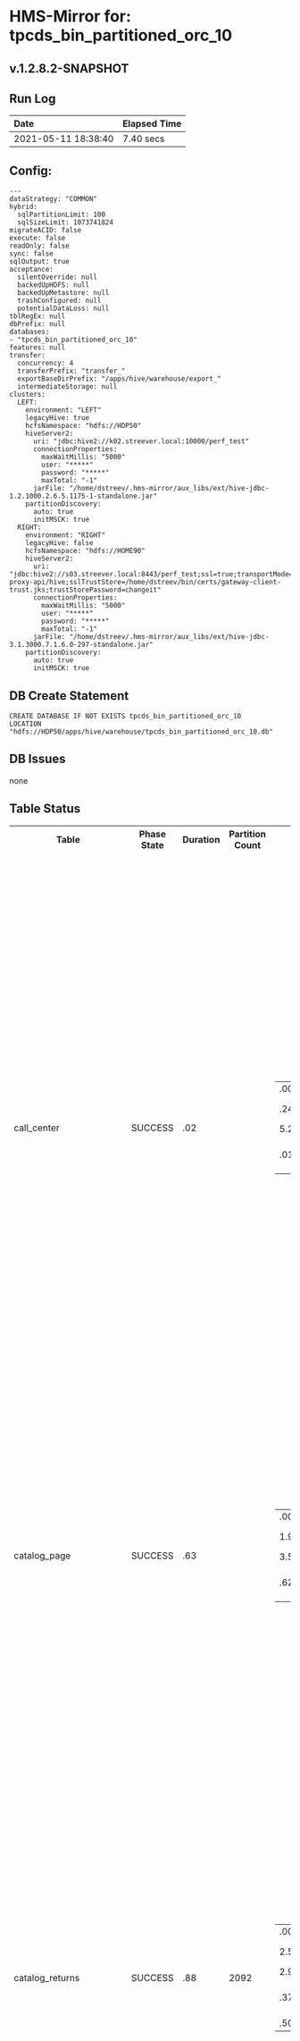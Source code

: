 # HMS-Mirror for: tpcds_bin_partitioned_orc_10

v.1.2.8.2-SNAPSHOT
---
## Run Log

| Date | Elapsed Time |
|:---|:---|
| 2021-05-11 18:38:40 | 7.40 secs |

## Config:
```
---
dataStrategy: "COMMON"
hybrid:
  sqlPartitionLimit: 100
  sqlSizeLimit: 1073741824
migrateACID: false
execute: false
readOnly: false
sync: false
sqlOutput: true
acceptance:
  silentOverride: null
  backedUpHDFS: null
  backedUpMetastore: null
  trashConfigured: null
  potentialDataLoss: null
tblRegEx: null
dbPrefix: null
databases:
- "tpcds_bin_partitioned_orc_10"
features: null
transfer:
  concurrency: 4
  transferPrefix: "transfer_"
  exportBaseDirPrefix: "/apps/hive/warehouse/export_"
  intermediateStorage: null
clusters:
  LEFT:
    environment: "LEFT"
    legacyHive: true
    hcfsNamespace: "hdfs://HDP50"
    hiveServer2:
      uri: "jdbc:hive2://k02.streever.local:10000/perf_test"
      connectionProperties:
        maxWaitMillis: "5000"
        user: "*****"
        password: "*****"
        maxTotal: "-1"
      jarFile: "/home/dstreev/.hms-mirror/aux_libs/ext/hive-jdbc-1.2.1000.2.6.5.1175-1-standalone.jar"
    partitionDiscovery:
      auto: true
      initMSCK: true
  RIGHT:
    environment: "RIGHT"
    legacyHive: false
    hcfsNamespace: "hdfs://HOME90"
    hiveServer2:
      uri: "jdbc:hive2://s03.streever.local:8443/perf_test;ssl=true;transportMode=http;httpPath=gateway/cdp-proxy-api/hive;sslTrustStore=/home/dstreev/bin/certs/gateway-client-trust.jks;trustStorePassword=changeit"
      connectionProperties:
        maxWaitMillis: "5000"
        user: "*****"
        password: "*****"
        maxTotal: "-1"
      jarFile: "/home/dstreev/.hms-mirror/aux_libs/ext/hive-jdbc-3.1.3000.7.1.6.0-297-standalone.jar"
    partitionDiscovery:
      auto: true
      initMSCK: true

```

## DB Create Statement

```
CREATE DATABASE IF NOT EXISTS tpcds_bin_partitioned_orc_10
LOCATION "hdfs://HDP50/apps/hive/warehouse/tpcds_bin_partitioned_orc_10.db"
```

## DB Issues

none

## Table Status

<table>
<tr>
<th style="test-align:left">Table</th>
<th style="test-align:left">Phase<br/>State</th>
<th style="test-align:right">Duration</th>
<th style="test-align:right">Partition<br/>Count</th>
<th style="test-align:left">Actions</th>
<th style="test-align:left">LEFT Table Actions</th>
<th style="test-align:left">RIGHT Table Actions</th>
<th style="test-align:left">Added<br/>Properties</th>
<th style="test-align:left">Issues</th>
<th style="test-align:left">SQL</th>
</tr>
<tr>
<td>call_center</td>
<td>SUCCESS</td>
<td>.02</td>
<td> </td>
<td>
<table><tr><td style="text-align:left">.00</td><td>init</td><td></td></tr><tr><td style="text-align:left">.24</td><td>LEFT</td><td>Fetched Schema</td></tr><tr><td style="text-align:left">5.24</td><td>TRANSFER</td><td>COMMON</td></tr><tr><td style="text-align:left">.01</td><td>RIGHT Schema Create</td><td>true</td></tr></table></td>
<td>
<table><tr><td style="text-align:left">ALTER TABLE tpcds_bin_partitioned_orc_10.call_center SET TBLPROPERTIES ("EXTERNAL"="true");</td></tr></table></td>
<td>
<table><tr><td style="text-align:left">ALTER TABLE tpcds_bin_partitioned_orc_10.call_center SET TBLPROPERTIES ("external.table.purge"="true");</td></tr></table></td>
<td>
'discover.partitions'='true'<br/>'hmsMirror_Converted'='true'<br/>'hmsMirror_LegacyManaged'='true'<br/>'hmsMirror_Metadata_Stage1'='2021-05-11 18:38:39'<br/></td>
<td>
<ul><li>Schema was Legacy Managed or can be purged. The new schema does NOT have the external.table.purge' flag set.  This must be done manually.</li><li>DRY-RUN mode</li></ul></td>
<td>
USE tpcds_bin_partitioned_orc_10;<br/><br/>CREATE EXTERNAL TABLE `call_center`(<br/>  `cc_call_center_sk` bigint, <br/>  `cc_call_center_id` char(16), <br/>  `cc_rec_start_date` date, <br/>  `cc_rec_end_date` date, <br/>  `cc_closed_date_sk` bigint, <br/>  `cc_open_date_sk` bigint, <br/>  `cc_name` varchar(50), <br/>  `cc_class` varchar(50), <br/>  `cc_employees` int, <br/>  `cc_sq_ft` int, <br/>  `cc_hours` char(20), <br/>  `cc_manager` varchar(40), <br/>  `cc_mkt_id` int, <br/>  `cc_mkt_class` char(50), <br/>  `cc_mkt_desc` varchar(100), <br/>  `cc_market_manager` varchar(40), <br/>  `cc_division` int, <br/>  `cc_division_name` varchar(50), <br/>  `cc_company` int, <br/>  `cc_company_name` char(50), <br/>  `cc_street_number` char(10), <br/>  `cc_street_name` varchar(60), <br/>  `cc_street_type` char(15), <br/>  `cc_suite_number` char(10), <br/>  `cc_city` varchar(60), <br/>  `cc_county` varchar(30), <br/>  `cc_state` char(2), <br/>  `cc_zip` char(10), <br/>  `cc_country` varchar(20), <br/>  `cc_gmt_offset` decimal(5,2), <br/>  `cc_tax_percentage` decimal(5,2))<br/>ROW FORMAT SERDE <br/>  'org.apache.hadoop.hive.ql.io.orc.OrcSerde' <br/>STORED AS INPUTFORMAT <br/>  'org.apache.hadoop.hive.ql.io.orc.OrcInputFormat' <br/>OUTPUTFORMAT <br/>  'org.apache.hadoop.hive.ql.io.orc.OrcOutputFormat'<br/>LOCATION<br/>'hdfs://HDP50/apps/hive/warehouse/tpcds_bin_partitioned_orc_10.db/call_center'<br/>TBLPROPERTIES (<br/>'hmsMirror_Metadata_Stage1'='2021-05-11 18:38:39',<br/>'hmsMirror_Converted'='true',<br/>'discover.partitions'='true',<br/>'hmsMirror_LegacyManaged'='true',<br/>  'transient_lastDdlTime'='1609880768');<br/><br/></td>
</tr>
<tr>
<td>catalog_page</td>
<td>SUCCESS</td>
<td>.63</td>
<td> </td>
<td>
<table><tr><td style="text-align:left">.00</td><td>init</td><td></td></tr><tr><td style="text-align:left">1.94</td><td>LEFT</td><td>Fetched Schema</td></tr><tr><td style="text-align:left">3.54</td><td>TRANSFER</td><td>COMMON</td></tr><tr><td style="text-align:left">.62</td><td>RIGHT Schema Create</td><td>true</td></tr></table></td>
<td>
<table><tr><td style="text-align:left">ALTER TABLE tpcds_bin_partitioned_orc_10.catalog_page SET TBLPROPERTIES ("EXTERNAL"="true");</td></tr></table></td>
<td>
<table><tr><td style="text-align:left">ALTER TABLE tpcds_bin_partitioned_orc_10.catalog_page SET TBLPROPERTIES ("external.table.purge"="true");</td></tr></table></td>
<td>
'discover.partitions'='true'<br/>'hmsMirror_Converted'='true'<br/>'hmsMirror_LegacyManaged'='true'<br/>'hmsMirror_Metadata_Stage1'='2021-05-11 18:38:39'<br/></td>
<td>
<ul><li>Schema was Legacy Managed or can be purged. The new schema does NOT have the external.table.purge' flag set.  This must be done manually.</li><li>DRY-RUN mode</li></ul></td>
<td>
USE tpcds_bin_partitioned_orc_10;<br/><br/>CREATE EXTERNAL TABLE `catalog_page`(<br/>  `cp_catalog_page_sk` bigint, <br/>  `cp_catalog_page_id` char(16), <br/>  `cp_start_date_sk` bigint, <br/>  `cp_end_date_sk` bigint, <br/>  `cp_department` varchar(50), <br/>  `cp_catalog_number` int, <br/>  `cp_catalog_page_number` int, <br/>  `cp_description` varchar(100), <br/>  `cp_type` varchar(100))<br/>ROW FORMAT SERDE <br/>  'org.apache.hadoop.hive.ql.io.orc.OrcSerde' <br/>STORED AS INPUTFORMAT <br/>  'org.apache.hadoop.hive.ql.io.orc.OrcInputFormat' <br/>OUTPUTFORMAT <br/>  'org.apache.hadoop.hive.ql.io.orc.OrcOutputFormat'<br/>LOCATION<br/>'hdfs://HDP50/apps/hive/warehouse/tpcds_bin_partitioned_orc_10.db/catalog_page'<br/>TBLPROPERTIES (<br/>'hmsMirror_Metadata_Stage1'='2021-05-11 18:38:39',<br/>'hmsMirror_Converted'='true',<br/>'discover.partitions'='true',<br/>'hmsMirror_LegacyManaged'='true',<br/>  'transient_lastDdlTime'='1609880806');<br/><br/></td>
</tr>
<tr>
<td>catalog_returns</td>
<td>SUCCESS</td>
<td>.88</td>
<td>2092</td>
<td>
<table><tr><td style="text-align:left">.00</td><td>init</td><td></td></tr><tr><td style="text-align:left">2.57</td><td>LEFT</td><td>Fetched Schema</td></tr><tr><td style="text-align:left">2.91</td><td>TRANSFER</td><td>COMMON</td></tr><tr><td style="text-align:left">.37</td><td>RIGHT Schema Create</td><td>true</td></tr><tr><td style="text-align:left">.50</td><td>MSCK ran</td><td>true</td></tr></table></td>
<td>
<table><tr><td style="text-align:left">ALTER TABLE tpcds_bin_partitioned_orc_10.catalog_returns SET TBLPROPERTIES ("EXTERNAL"="true");</td></tr></table></td>
<td>
<table><tr><td style="text-align:left">ALTER TABLE tpcds_bin_partitioned_orc_10.catalog_returns SET TBLPROPERTIES ("external.table.purge"="true");</td></tr></table></td>
<td>
'discover.partitions'='true'<br/>'hmsMirror_Converted'='true'<br/>'hmsMirror_LegacyManaged'='true'<br/>'hmsMirror_Metadata_Stage1'='2021-05-11 18:38:39'<br/></td>
<td>
<ul><li>Schema was Legacy Managed or can be purged. The new schema does NOT have the external.table.purge' flag set.  This must be done manually.</li><li>DRY-RUN mode</li><li>DRY-RUN: MSCK NOT run</li><li>This table has partitions and is set for 'auto' discovery via table property 'discover.partitions'='true'. You've requested an immediate 'MSCK' for the table, so the partitions will be current. For future partition discovery, ensure the Metastore is running the 'PartitionManagementTask' service.</li></ul></td>
<td>
USE tpcds_bin_partitioned_orc_10;<br/><br/>CREATE EXTERNAL TABLE `catalog_returns`(<br/>  `cr_returned_time_sk` bigint, <br/>  `cr_item_sk` bigint, <br/>  `cr_refunded_customer_sk` bigint, <br/>  `cr_refunded_cdemo_sk` bigint, <br/>  `cr_refunded_hdemo_sk` bigint, <br/>  `cr_refunded_addr_sk` bigint, <br/>  `cr_returning_customer_sk` bigint, <br/>  `cr_returning_cdemo_sk` bigint, <br/>  `cr_returning_hdemo_sk` bigint, <br/>  `cr_returning_addr_sk` bigint, <br/>  `cr_call_center_sk` bigint, <br/>  `cr_catalog_page_sk` bigint, <br/>  `cr_ship_mode_sk` bigint, <br/>  `cr_warehouse_sk` bigint, <br/>  `cr_reason_sk` bigint, <br/>  `cr_order_number` bigint, <br/>  `cr_return_quantity` int, <br/>  `cr_return_amount` decimal(7,2), <br/>  `cr_return_tax` decimal(7,2), <br/>  `cr_return_amt_inc_tax` decimal(7,2), <br/>  `cr_fee` decimal(7,2), <br/>  `cr_return_ship_cost` decimal(7,2), <br/>  `cr_refunded_cash` decimal(7,2), <br/>  `cr_reversed_charge` decimal(7,2), <br/>  `cr_store_credit` decimal(7,2), <br/>  `cr_net_loss` decimal(7,2))<br/>PARTITIONED BY ( <br/>  `cr_returned_date_sk` bigint)<br/>ROW FORMAT SERDE <br/>  'org.apache.hadoop.hive.ql.io.orc.OrcSerde' <br/>STORED AS INPUTFORMAT <br/>  'org.apache.hadoop.hive.ql.io.orc.OrcInputFormat' <br/>OUTPUTFORMAT <br/>  'org.apache.hadoop.hive.ql.io.orc.OrcOutputFormat'<br/>LOCATION<br/>'hdfs://HDP50/apps/hive/warehouse/tpcds_bin_partitioned_orc_10.db/catalog_returns'<br/>TBLPROPERTIES (<br/>'hmsMirror_Metadata_Stage1'='2021-05-11 18:38:39',<br/>'hmsMirror_Converted'='true',<br/>'discover.partitions'='true',<br/>'hmsMirror_LegacyManaged'='true',<br/>  'transient_lastDdlTime'='1609884769');<br/><br/>MSCK REPAIR TABLE tpcds_bin_partitioned_orc_10.catalog_returns;<br/><br/></td>
</tr>
<tr>
<td>catalog_sales</td>
<td>SUCCESS</td>
<td>.88</td>
<td>1836</td>
<td>
<table><tr><td style="text-align:left">.00</td><td>init</td><td></td></tr><tr><td style="text-align:left">2.54</td><td>LEFT</td><td>Fetched Schema</td></tr><tr><td style="text-align:left">2.95</td><td>TRANSFER</td><td>COMMON</td></tr><tr><td style="text-align:left">.62</td><td>RIGHT Schema Create</td><td>true</td></tr><tr><td style="text-align:left">.25</td><td>MSCK ran</td><td>true</td></tr></table></td>
<td>
<table><tr><td style="text-align:left">ALTER TABLE tpcds_bin_partitioned_orc_10.catalog_sales SET TBLPROPERTIES ("EXTERNAL"="true");</td></tr></table></td>
<td>
<table><tr><td style="text-align:left">ALTER TABLE tpcds_bin_partitioned_orc_10.catalog_sales SET TBLPROPERTIES ("external.table.purge"="true");</td></tr></table></td>
<td>
'discover.partitions'='true'<br/>'hmsMirror_Converted'='true'<br/>'hmsMirror_LegacyManaged'='true'<br/>'hmsMirror_Metadata_Stage1'='2021-05-11 18:38:39'<br/></td>
<td>
<ul><li>Schema was Legacy Managed or can be purged. The new schema does NOT have the external.table.purge' flag set.  This must be done manually.</li><li>DRY-RUN mode</li><li>DRY-RUN: MSCK NOT run</li><li>This table has partitions and is set for 'auto' discovery via table property 'discover.partitions'='true'. You've requested an immediate 'MSCK' for the table, so the partitions will be current. For future partition discovery, ensure the Metastore is running the 'PartitionManagementTask' service.</li></ul></td>
<td>
USE tpcds_bin_partitioned_orc_10;<br/><br/>CREATE EXTERNAL TABLE `catalog_sales`(<br/>  `cs_sold_time_sk` bigint, <br/>  `cs_ship_date_sk` bigint, <br/>  `cs_bill_customer_sk` bigint, <br/>  `cs_bill_cdemo_sk` bigint, <br/>  `cs_bill_hdemo_sk` bigint, <br/>  `cs_bill_addr_sk` bigint, <br/>  `cs_ship_customer_sk` bigint, <br/>  `cs_ship_cdemo_sk` bigint, <br/>  `cs_ship_hdemo_sk` bigint, <br/>  `cs_ship_addr_sk` bigint, <br/>  `cs_call_center_sk` bigint, <br/>  `cs_catalog_page_sk` bigint, <br/>  `cs_ship_mode_sk` bigint, <br/>  `cs_warehouse_sk` bigint, <br/>  `cs_item_sk` bigint, <br/>  `cs_promo_sk` bigint, <br/>  `cs_order_number` bigint, <br/>  `cs_quantity` int, <br/>  `cs_wholesale_cost` decimal(7,2), <br/>  `cs_list_price` decimal(7,2), <br/>  `cs_sales_price` decimal(7,2), <br/>  `cs_ext_discount_amt` decimal(7,2), <br/>  `cs_ext_sales_price` decimal(7,2), <br/>  `cs_ext_wholesale_cost` decimal(7,2), <br/>  `cs_ext_list_price` decimal(7,2), <br/>  `cs_ext_tax` decimal(7,2), <br/>  `cs_coupon_amt` decimal(7,2), <br/>  `cs_ext_ship_cost` decimal(7,2), <br/>  `cs_net_paid` decimal(7,2), <br/>  `cs_net_paid_inc_tax` decimal(7,2), <br/>  `cs_net_paid_inc_ship` decimal(7,2), <br/>  `cs_net_paid_inc_ship_tax` decimal(7,2), <br/>  `cs_net_profit` decimal(7,2))<br/>PARTITIONED BY ( <br/>  `cs_sold_date_sk` bigint)<br/>ROW FORMAT SERDE <br/>  'org.apache.hadoop.hive.ql.io.orc.OrcSerde' <br/>STORED AS INPUTFORMAT <br/>  'org.apache.hadoop.hive.ql.io.orc.OrcInputFormat' <br/>OUTPUTFORMAT <br/>  'org.apache.hadoop.hive.ql.io.orc.OrcOutputFormat'<br/>LOCATION<br/>'hdfs://HDP50/apps/hive/warehouse/tpcds_bin_partitioned_orc_10.db/catalog_sales'<br/>TBLPROPERTIES (<br/>'hmsMirror_Metadata_Stage1'='2021-05-11 18:38:39',<br/>'hmsMirror_Converted'='true',<br/>'discover.partitions'='true',<br/>'hmsMirror_LegacyManaged'='true',<br/>  'transient_lastDdlTime'='1609884273');<br/><br/>MSCK REPAIR TABLE tpcds_bin_partitioned_orc_10.catalog_sales;<br/><br/></td>
</tr>
<tr>
<td>customer</td>
<td>SUCCESS</td>
<td>.37</td>
<td> </td>
<td>
<table><tr><td style="text-align:left">.00</td><td>init</td><td></td></tr><tr><td style="text-align:left">2.33</td><td>LEFT</td><td>Fetched Schema</td></tr><tr><td style="text-align:left">3.16</td><td>TRANSFER</td><td>COMMON</td></tr><tr><td style="text-align:left">.37</td><td>RIGHT Schema Create</td><td>true</td></tr></table></td>
<td>
<table><tr><td style="text-align:left">ALTER TABLE tpcds_bin_partitioned_orc_10.customer SET TBLPROPERTIES ("EXTERNAL"="true");</td></tr></table></td>
<td>
<table><tr><td style="text-align:left">ALTER TABLE tpcds_bin_partitioned_orc_10.customer SET TBLPROPERTIES ("external.table.purge"="true");</td></tr></table></td>
<td>
'discover.partitions'='true'<br/>'hmsMirror_Converted'='true'<br/>'hmsMirror_LegacyManaged'='true'<br/>'hmsMirror_Metadata_Stage1'='2021-05-11 18:38:39'<br/></td>
<td>
<ul><li>Schema was Legacy Managed or can be purged. The new schema does NOT have the external.table.purge' flag set.  This must be done manually.</li><li>DRY-RUN mode</li></ul></td>
<td>
USE tpcds_bin_partitioned_orc_10;<br/><br/>CREATE EXTERNAL TABLE `customer`(<br/>  `c_customer_sk` bigint, <br/>  `c_customer_id` char(16), <br/>  `c_current_cdemo_sk` bigint, <br/>  `c_current_hdemo_sk` bigint, <br/>  `c_current_addr_sk` bigint, <br/>  `c_first_shipto_date_sk` bigint, <br/>  `c_first_sales_date_sk` bigint, <br/>  `c_salutation` char(10), <br/>  `c_first_name` char(20), <br/>  `c_last_name` char(30), <br/>  `c_preferred_cust_flag` char(1), <br/>  `c_birth_day` int, <br/>  `c_birth_month` int, <br/>  `c_birth_year` int, <br/>  `c_birth_country` varchar(20), <br/>  `c_login` char(13), <br/>  `c_email_address` char(50), <br/>  `c_last_review_date_sk` bigint)<br/>ROW FORMAT SERDE <br/>  'org.apache.hadoop.hive.ql.io.orc.OrcSerde' <br/>STORED AS INPUTFORMAT <br/>  'org.apache.hadoop.hive.ql.io.orc.OrcInputFormat' <br/>OUTPUTFORMAT <br/>  'org.apache.hadoop.hive.ql.io.orc.OrcOutputFormat'<br/>LOCATION<br/>'hdfs://HDP50/apps/hive/warehouse/tpcds_bin_partitioned_orc_10.db/customer'<br/>TBLPROPERTIES (<br/>'hmsMirror_Metadata_Stage1'='2021-05-11 18:38:39',<br/>'hmsMirror_Converted'='true',<br/>'discover.partitions'='true',<br/>'hmsMirror_LegacyManaged'='true',<br/>  'transient_lastDdlTime'='1609880557');<br/><br/></td>
</tr>
<tr>
<td>customer_address</td>
<td>SUCCESS</td>
<td>.24</td>
<td> </td>
<td>
<table><tr><td style="text-align:left">.00</td><td>init</td><td></td></tr><tr><td style="text-align:left">2.67</td><td>LEFT</td><td>Fetched Schema</td></tr><tr><td style="text-align:left">3.19</td><td>TRANSFER</td><td>COMMON</td></tr><tr><td style="text-align:left">.24</td><td>RIGHT Schema Create</td><td>true</td></tr></table></td>
<td>
<table><tr><td style="text-align:left">ALTER TABLE tpcds_bin_partitioned_orc_10.customer_address SET TBLPROPERTIES ("EXTERNAL"="true");</td></tr></table></td>
<td>
<table><tr><td style="text-align:left">ALTER TABLE tpcds_bin_partitioned_orc_10.customer_address SET TBLPROPERTIES ("external.table.purge"="true");</td></tr></table></td>
<td>
'discover.partitions'='true'<br/>'hmsMirror_Converted'='true'<br/>'hmsMirror_LegacyManaged'='true'<br/>'hmsMirror_Metadata_Stage1'='2021-05-11 18:38:39'<br/></td>
<td>
<ul><li>Schema was Legacy Managed or can be purged. The new schema does NOT have the external.table.purge' flag set.  This must be done manually.</li><li>DRY-RUN mode</li></ul></td>
<td>
USE tpcds_bin_partitioned_orc_10;<br/><br/>CREATE EXTERNAL TABLE `customer_address`(<br/>  `ca_address_sk` bigint, <br/>  `ca_address_id` char(16), <br/>  `ca_street_number` char(10), <br/>  `ca_street_name` varchar(60), <br/>  `ca_street_type` char(15), <br/>  `ca_suite_number` char(10), <br/>  `ca_city` varchar(60), <br/>  `ca_county` varchar(30), <br/>  `ca_state` char(2), <br/>  `ca_zip` char(10), <br/>  `ca_country` varchar(20), <br/>  `ca_gmt_offset` decimal(5,2), <br/>  `ca_location_type` char(20))<br/>ROW FORMAT SERDE <br/>  'org.apache.hadoop.hive.ql.io.orc.OrcSerde' <br/>STORED AS INPUTFORMAT <br/>  'org.apache.hadoop.hive.ql.io.orc.OrcInputFormat' <br/>OUTPUTFORMAT <br/>  'org.apache.hadoop.hive.ql.io.orc.OrcOutputFormat'<br/>LOCATION<br/>'hdfs://HDP50/apps/hive/warehouse/tpcds_bin_partitioned_orc_10.db/customer_address'<br/>TBLPROPERTIES (<br/>'hmsMirror_Metadata_Stage1'='2021-05-11 18:38:39',<br/>'hmsMirror_Converted'='true',<br/>'discover.partitions'='true',<br/>'hmsMirror_LegacyManaged'='true',<br/>  'transient_lastDdlTime'='1609880632');<br/><br/></td>
</tr>
<tr>
<td>customer_demographics</td>
<td>SUCCESS</td>
<td>.26</td>
<td> </td>
<td>
<table><tr><td style="text-align:left">.00</td><td>init</td><td></td></tr><tr><td style="text-align:left">2.86</td><td>LEFT</td><td>Fetched Schema</td></tr><tr><td style="text-align:left">3.24</td><td>TRANSFER</td><td>COMMON</td></tr><tr><td style="text-align:left">.26</td><td>RIGHT Schema Create</td><td>true</td></tr></table></td>
<td>
<table><tr><td style="text-align:left">ALTER TABLE tpcds_bin_partitioned_orc_10.customer_demographics SET TBLPROPERTIES ("EXTERNAL"="true");</td></tr></table></td>
<td>
<table><tr><td style="text-align:left">ALTER TABLE tpcds_bin_partitioned_orc_10.customer_demographics SET TBLPROPERTIES ("external.table.purge"="true");</td></tr></table></td>
<td>
'discover.partitions'='true'<br/>'hmsMirror_Converted'='true'<br/>'hmsMirror_LegacyManaged'='true'<br/>'hmsMirror_Metadata_Stage1'='2021-05-11 18:38:39'<br/></td>
<td>
<ul><li>Schema was Legacy Managed or can be purged. The new schema does NOT have the external.table.purge' flag set.  This must be done manually.</li><li>DRY-RUN mode</li></ul></td>
<td>
USE tpcds_bin_partitioned_orc_10;<br/><br/>CREATE EXTERNAL TABLE `customer_demographics`(<br/>  `cd_demo_sk` bigint, <br/>  `cd_gender` char(1), <br/>  `cd_marital_status` char(1), <br/>  `cd_education_status` char(20), <br/>  `cd_purchase_estimate` int, <br/>  `cd_credit_rating` char(10), <br/>  `cd_dep_count` int, <br/>  `cd_dep_employed_count` int, <br/>  `cd_dep_college_count` int)<br/>ROW FORMAT SERDE <br/>  'org.apache.hadoop.hive.ql.io.orc.OrcSerde' <br/>STORED AS INPUTFORMAT <br/>  'org.apache.hadoop.hive.ql.io.orc.OrcInputFormat' <br/>OUTPUTFORMAT <br/>  'org.apache.hadoop.hive.ql.io.orc.OrcOutputFormat'<br/>LOCATION<br/>'hdfs://HDP50/apps/hive/warehouse/tpcds_bin_partitioned_orc_10.db/customer_demographics'<br/>TBLPROPERTIES (<br/>'hmsMirror_Metadata_Stage1'='2021-05-11 18:38:39',<br/>'hmsMirror_Converted'='true',<br/>'discover.partitions'='true',<br/>'hmsMirror_LegacyManaged'='true',<br/>  'transient_lastDdlTime'='1609880581');<br/><br/></td>
</tr>
<tr>
<td>date_dim</td>
<td>SUCCESS</td>
<td>.26</td>
<td> </td>
<td>
<table><tr><td style="text-align:left">.00</td><td>init</td><td></td></tr><tr><td style="text-align:left">3.24</td><td>LEFT</td><td>Fetched Schema</td></tr><tr><td style="text-align:left">2.86</td><td>TRANSFER</td><td>COMMON</td></tr><tr><td style="text-align:left">.26</td><td>RIGHT Schema Create</td><td>true</td></tr></table></td>
<td>
<table><tr><td style="text-align:left">ALTER TABLE tpcds_bin_partitioned_orc_10.date_dim SET TBLPROPERTIES ("EXTERNAL"="true");</td></tr></table></td>
<td>
<table><tr><td style="text-align:left">ALTER TABLE tpcds_bin_partitioned_orc_10.date_dim SET TBLPROPERTIES ("external.table.purge"="true");</td></tr></table></td>
<td>
'discover.partitions'='true'<br/>'hmsMirror_Converted'='true'<br/>'hmsMirror_LegacyManaged'='true'<br/>'hmsMirror_Metadata_Stage1'='2021-05-11 18:38:39'<br/></td>
<td>
<ul><li>Schema was Legacy Managed or can be purged. The new schema does NOT have the external.table.purge' flag set.  This must be done manually.</li><li>DRY-RUN mode</li></ul></td>
<td>
USE tpcds_bin_partitioned_orc_10;<br/><br/>CREATE EXTERNAL TABLE `date_dim`(<br/>  `d_date_sk` bigint, <br/>  `d_date_id` char(16), <br/>  `d_date` date, <br/>  `d_month_seq` int, <br/>  `d_week_seq` int, <br/>  `d_quarter_seq` int, <br/>  `d_year` int, <br/>  `d_dow` int, <br/>  `d_moy` int, <br/>  `d_dom` int, <br/>  `d_qoy` int, <br/>  `d_fy_year` int, <br/>  `d_fy_quarter_seq` int, <br/>  `d_fy_week_seq` int, <br/>  `d_day_name` char(9), <br/>  `d_quarter_name` char(6), <br/>  `d_holiday` char(1), <br/>  `d_weekend` char(1), <br/>  `d_following_holiday` char(1), <br/>  `d_first_dom` int, <br/>  `d_last_dom` int, <br/>  `d_same_day_ly` int, <br/>  `d_same_day_lq` int, <br/>  `d_current_day` char(1), <br/>  `d_current_week` char(1), <br/>  `d_current_month` char(1), <br/>  `d_current_quarter` char(1), <br/>  `d_current_year` char(1))<br/>ROW FORMAT SERDE <br/>  'org.apache.hadoop.hive.ql.io.orc.OrcSerde' <br/>STORED AS INPUTFORMAT <br/>  'org.apache.hadoop.hive.ql.io.orc.OrcInputFormat' <br/>OUTPUTFORMAT <br/>  'org.apache.hadoop.hive.ql.io.orc.OrcOutputFormat'<br/>LOCATION<br/>'hdfs://HDP50/apps/hive/warehouse/tpcds_bin_partitioned_orc_10.db/date_dim'<br/>TBLPROPERTIES (<br/>'hmsMirror_Metadata_Stage1'='2021-05-11 18:38:39',<br/>'hmsMirror_Converted'='true',<br/>'discover.partitions'='true',<br/>'hmsMirror_LegacyManaged'='true',<br/>  'transient_lastDdlTime'='1609880485');<br/><br/></td>
</tr>
<tr>
<td>household_demographics</td>
<td>SUCCESS</td>
<td>.04</td>
<td> </td>
<td>
<table><tr><td style="text-align:left">.00</td><td>init</td><td></td></tr><tr><td style="text-align:left">3.47</td><td>LEFT</td><td>Fetched Schema</td></tr><tr><td style="text-align:left">2.89</td><td>TRANSFER</td><td>COMMON</td></tr><tr><td style="text-align:left">.03</td><td>RIGHT Schema Create</td><td>true</td></tr></table></td>
<td>
<table><tr><td style="text-align:left">ALTER TABLE tpcds_bin_partitioned_orc_10.household_demographics SET TBLPROPERTIES ("EXTERNAL"="true");</td></tr></table></td>
<td>
<table><tr><td style="text-align:left">ALTER TABLE tpcds_bin_partitioned_orc_10.household_demographics SET TBLPROPERTIES ("external.table.purge"="true");</td></tr></table></td>
<td>
'discover.partitions'='true'<br/>'hmsMirror_Converted'='true'<br/>'hmsMirror_LegacyManaged'='true'<br/>'hmsMirror_Metadata_Stage1'='2021-05-11 18:38:39'<br/></td>
<td>
<ul><li>Schema was Legacy Managed or can be purged. The new schema does NOT have the external.table.purge' flag set.  This must be done manually.</li><li>DRY-RUN mode</li></ul></td>
<td>
USE tpcds_bin_partitioned_orc_10;<br/><br/>CREATE EXTERNAL TABLE `household_demographics`(<br/>  `hd_demo_sk` bigint, <br/>  `hd_income_band_sk` bigint, <br/>  `hd_buy_potential` char(15), <br/>  `hd_dep_count` int, <br/>  `hd_vehicle_count` int)<br/>ROW FORMAT SERDE <br/>  'org.apache.hadoop.hive.ql.io.orc.OrcSerde' <br/>STORED AS INPUTFORMAT <br/>  'org.apache.hadoop.hive.ql.io.orc.OrcInputFormat' <br/>OUTPUTFORMAT <br/>  'org.apache.hadoop.hive.ql.io.orc.OrcOutputFormat'<br/>LOCATION<br/>'hdfs://HDP50/apps/hive/warehouse/tpcds_bin_partitioned_orc_10.db/household_demographics'<br/>TBLPROPERTIES (<br/>'hmsMirror_Metadata_Stage1'='2021-05-11 18:38:39',<br/>'hmsMirror_Converted'='true',<br/>'discover.partitions'='true',<br/>'hmsMirror_LegacyManaged'='true',<br/>  'transient_lastDdlTime'='1609880604');<br/><br/></td>
</tr>
<tr>
<td>income_band</td>
<td>SUCCESS</td>
<td>.01</td>
<td> </td>
<td>
<table><tr><td style="text-align:left">.00</td><td>init</td><td></td></tr><tr><td style="text-align:left">3.56</td><td>LEFT</td><td>Fetched Schema</td></tr><tr><td style="text-align:left">2.80</td><td>TRANSFER</td><td>COMMON</td></tr><tr><td style="text-align:left">.00</td><td>RIGHT Schema Create</td><td>true</td></tr></table></td>
<td>
<table><tr><td style="text-align:left">ALTER TABLE tpcds_bin_partitioned_orc_10.income_band SET TBLPROPERTIES ("EXTERNAL"="true");</td></tr></table></td>
<td>
<table><tr><td style="text-align:left">ALTER TABLE tpcds_bin_partitioned_orc_10.income_band SET TBLPROPERTIES ("external.table.purge"="true");</td></tr></table></td>
<td>
'discover.partitions'='true'<br/>'hmsMirror_Converted'='true'<br/>'hmsMirror_LegacyManaged'='true'<br/>'hmsMirror_Metadata_Stage1'='2021-05-11 18:38:39'<br/></td>
<td>
<ul><li>Schema was Legacy Managed or can be purged. The new schema does NOT have the external.table.purge' flag set.  This must be done manually.</li><li>DRY-RUN mode</li></ul></td>
<td>
USE tpcds_bin_partitioned_orc_10;<br/><br/>CREATE EXTERNAL TABLE `income_band`(<br/>  `ib_income_band_sk` bigint, <br/>  `ib_lower_bound` int, <br/>  `ib_upper_bound` int)<br/>ROW FORMAT SERDE <br/>  'org.apache.hadoop.hive.ql.io.orc.OrcSerde' <br/>STORED AS INPUTFORMAT <br/>  'org.apache.hadoop.hive.ql.io.orc.OrcInputFormat' <br/>OUTPUTFORMAT <br/>  'org.apache.hadoop.hive.ql.io.orc.OrcOutputFormat'<br/>LOCATION<br/>'hdfs://HDP50/apps/hive/warehouse/tpcds_bin_partitioned_orc_10.db/income_band'<br/>TBLPROPERTIES (<br/>'hmsMirror_Metadata_Stage1'='2021-05-11 18:38:39',<br/>'hmsMirror_Converted'='true',<br/>'discover.partitions'='true',<br/>'hmsMirror_LegacyManaged'='true',<br/>  'transient_lastDdlTime'='1609880750');<br/><br/></td>
</tr>
<tr>
<td>inventory</td>
<td>SUCCESS</td>
<td>.02</td>
<td> </td>
<td>
<table><tr><td style="text-align:left">.00</td><td>init</td><td></td></tr><tr><td style="text-align:left">3.65</td><td>LEFT</td><td>Fetched Schema</td></tr><tr><td style="text-align:left">2.71</td><td>TRANSFER</td><td>COMMON</td></tr><tr><td style="text-align:left">.02</td><td>RIGHT Schema Create</td><td>true</td></tr></table></td>
<td>
<table><tr><td style="text-align:left">ALTER TABLE tpcds_bin_partitioned_orc_10.inventory SET TBLPROPERTIES ("EXTERNAL"="true");</td></tr></table></td>
<td>
<table><tr><td style="text-align:left">ALTER TABLE tpcds_bin_partitioned_orc_10.inventory SET TBLPROPERTIES ("external.table.purge"="true");</td></tr></table></td>
<td>
'discover.partitions'='true'<br/>'hmsMirror_Converted'='true'<br/>'hmsMirror_LegacyManaged'='true'<br/>'hmsMirror_Metadata_Stage1'='2021-05-11 18:38:39'<br/></td>
<td>
<ul><li>Schema was Legacy Managed or can be purged. The new schema does NOT have the external.table.purge' flag set.  This must be done manually.</li><li>DRY-RUN mode</li></ul></td>
<td>
USE tpcds_bin_partitioned_orc_10;<br/><br/>CREATE EXTERNAL TABLE `inventory`(<br/>  `inv_date_sk` bigint, <br/>  `inv_item_sk` bigint, <br/>  `inv_warehouse_sk` bigint, <br/>  `inv_quantity_on_hand` int)<br/>ROW FORMAT SERDE <br/>  'org.apache.hadoop.hive.ql.io.orc.OrcSerde' <br/>STORED AS INPUTFORMAT <br/>  'org.apache.hadoop.hive.ql.io.orc.OrcInputFormat' <br/>OUTPUTFORMAT <br/>  'org.apache.hadoop.hive.ql.io.orc.OrcOutputFormat'<br/>LOCATION<br/>'hdfs://HDP50/apps/hive/warehouse/tpcds_bin_partitioned_orc_10.db/inventory'<br/>TBLPROPERTIES (<br/>'hmsMirror_Metadata_Stage1'='2021-05-11 18:38:39',<br/>'hmsMirror_Converted'='true',<br/>'discover.partitions'='true',<br/>'hmsMirror_LegacyManaged'='true',<br/>  'transient_lastDdlTime'='1609886025');<br/><br/></td>
</tr>
<tr>
<td>item</td>
<td>SUCCESS</td>
<td>.03</td>
<td> </td>
<td>
<table><tr><td style="text-align:left">.00</td><td>init</td><td></td></tr><tr><td style="text-align:left">3.75</td><td>LEFT</td><td>Fetched Schema</td></tr><tr><td style="text-align:left">2.61</td><td>TRANSFER</td><td>COMMON</td></tr><tr><td style="text-align:left">.02</td><td>RIGHT Schema Create</td><td>true</td></tr></table></td>
<td>
<table><tr><td style="text-align:left">ALTER TABLE tpcds_bin_partitioned_orc_10.item SET TBLPROPERTIES ("EXTERNAL"="true");</td></tr></table></td>
<td>
<table><tr><td style="text-align:left">ALTER TABLE tpcds_bin_partitioned_orc_10.item SET TBLPROPERTIES ("external.table.purge"="true");</td></tr></table></td>
<td>
'discover.partitions'='true'<br/>'hmsMirror_Converted'='true'<br/>'hmsMirror_LegacyManaged'='true'<br/>'hmsMirror_Metadata_Stage1'='2021-05-11 18:38:39'<br/></td>
<td>
<ul><li>Schema was Legacy Managed or can be purged. The new schema does NOT have the external.table.purge' flag set.  This must be done manually.</li><li>DRY-RUN mode</li></ul></td>
<td>
USE tpcds_bin_partitioned_orc_10;<br/><br/>CREATE EXTERNAL TABLE `item`(<br/>  `i_item_sk` bigint, <br/>  `i_item_id` char(16), <br/>  `i_rec_start_date` date, <br/>  `i_rec_end_date` date, <br/>  `i_item_desc` varchar(200), <br/>  `i_current_price` decimal(7,2), <br/>  `i_wholesale_cost` decimal(7,2), <br/>  `i_brand_id` int, <br/>  `i_brand` char(50), <br/>  `i_class_id` int, <br/>  `i_class` char(50), <br/>  `i_category_id` int, <br/>  `i_category` char(50), <br/>  `i_manufact_id` int, <br/>  `i_manufact` char(50), <br/>  `i_size` char(20), <br/>  `i_formulation` char(20), <br/>  `i_color` char(20), <br/>  `i_units` char(10), <br/>  `i_container` char(10), <br/>  `i_manager_id` int, <br/>  `i_product_name` char(50))<br/>ROW FORMAT SERDE <br/>  'org.apache.hadoop.hive.ql.io.orc.OrcSerde' <br/>STORED AS INPUTFORMAT <br/>  'org.apache.hadoop.hive.ql.io.orc.OrcInputFormat' <br/>OUTPUTFORMAT <br/>  'org.apache.hadoop.hive.ql.io.orc.OrcOutputFormat'<br/>LOCATION<br/>'hdfs://HDP50/apps/hive/warehouse/tpcds_bin_partitioned_orc_10.db/item'<br/>TBLPROPERTIES (<br/>'hmsMirror_Metadata_Stage1'='2021-05-11 18:38:39',<br/>'hmsMirror_Converted'='true',<br/>'discover.partitions'='true',<br/>'hmsMirror_LegacyManaged'='true',<br/>  'transient_lastDdlTime'='1609880532');<br/><br/></td>
</tr>
<tr>
<td>promotion</td>
<td>SUCCESS</td>
<td>.01</td>
<td> </td>
<td>
<table><tr><td style="text-align:left">.00</td><td>init</td><td></td></tr><tr><td style="text-align:left">3.85</td><td>LEFT</td><td>Fetched Schema</td></tr><tr><td style="text-align:left">2.52</td><td>TRANSFER</td><td>COMMON</td></tr><tr><td style="text-align:left">.00</td><td>RIGHT Schema Create</td><td>true</td></tr></table></td>
<td>
<table><tr><td style="text-align:left">ALTER TABLE tpcds_bin_partitioned_orc_10.promotion SET TBLPROPERTIES ("EXTERNAL"="true");</td></tr></table></td>
<td>
<table><tr><td style="text-align:left">ALTER TABLE tpcds_bin_partitioned_orc_10.promotion SET TBLPROPERTIES ("external.table.purge"="true");</td></tr></table></td>
<td>
'discover.partitions'='true'<br/>'hmsMirror_Converted'='true'<br/>'hmsMirror_LegacyManaged'='true'<br/>'hmsMirror_Metadata_Stage1'='2021-05-11 18:38:39'<br/></td>
<td>
<ul><li>Schema was Legacy Managed or can be purged. The new schema does NOT have the external.table.purge' flag set.  This must be done manually.</li><li>DRY-RUN mode</li></ul></td>
<td>
USE tpcds_bin_partitioned_orc_10;<br/><br/>CREATE EXTERNAL TABLE `promotion`(<br/>  `p_promo_sk` bigint, <br/>  `p_promo_id` char(16), <br/>  `p_start_date_sk` bigint, <br/>  `p_end_date_sk` bigint, <br/>  `p_item_sk` bigint, <br/>  `p_cost` decimal(15,2), <br/>  `p_response_target` int, <br/>  `p_promo_name` char(50), <br/>  `p_channel_dmail` char(1), <br/>  `p_channel_email` char(1), <br/>  `p_channel_catalog` char(1), <br/>  `p_channel_tv` char(1), <br/>  `p_channel_radio` char(1), <br/>  `p_channel_press` char(1), <br/>  `p_channel_event` char(1), <br/>  `p_channel_demo` char(1), <br/>  `p_channel_details` varchar(100), <br/>  `p_purpose` char(15), <br/>  `p_discount_active` char(1))<br/>ROW FORMAT SERDE <br/>  'org.apache.hadoop.hive.ql.io.orc.OrcSerde' <br/>STORED AS INPUTFORMAT <br/>  'org.apache.hadoop.hive.ql.io.orc.OrcInputFormat' <br/>OUTPUTFORMAT <br/>  'org.apache.hadoop.hive.ql.io.orc.OrcOutputFormat'<br/>LOCATION<br/>'hdfs://HDP50/apps/hive/warehouse/tpcds_bin_partitioned_orc_10.db/promotion'<br/>TBLPROPERTIES (<br/>'hmsMirror_Metadata_Stage1'='2021-05-11 18:38:39',<br/>'hmsMirror_Converted'='true',<br/>'discover.partitions'='true',<br/>'hmsMirror_LegacyManaged'='true',<br/>  'transient_lastDdlTime'='1609880670');<br/><br/></td>
</tr>
<tr>
<td>reason</td>
<td>SUCCESS</td>
<td>.01</td>
<td> </td>
<td>
<table><tr><td style="text-align:left">.00</td><td>init</td><td></td></tr><tr><td style="text-align:left">3.94</td><td>LEFT</td><td>Fetched Schema</td></tr><tr><td style="text-align:left">2.43</td><td>TRANSFER</td><td>COMMON</td></tr><tr><td style="text-align:left">.01</td><td>RIGHT Schema Create</td><td>true</td></tr></table></td>
<td>
<table><tr><td style="text-align:left">ALTER TABLE tpcds_bin_partitioned_orc_10.reason SET TBLPROPERTIES ("EXTERNAL"="true");</td></tr></table></td>
<td>
<table><tr><td style="text-align:left">ALTER TABLE tpcds_bin_partitioned_orc_10.reason SET TBLPROPERTIES ("external.table.purge"="true");</td></tr></table></td>
<td>
'discover.partitions'='true'<br/>'hmsMirror_Converted'='true'<br/>'hmsMirror_LegacyManaged'='true'<br/>'hmsMirror_Metadata_Stage1'='2021-05-11 18:38:39'<br/></td>
<td>
<ul><li>Schema was Legacy Managed or can be purged. The new schema does NOT have the external.table.purge' flag set.  This must be done manually.</li><li>DRY-RUN mode</li></ul></td>
<td>
USE tpcds_bin_partitioned_orc_10;<br/><br/>CREATE EXTERNAL TABLE `reason`(<br/>  `r_reason_sk` bigint, <br/>  `r_reason_id` char(16), <br/>  `r_reason_desc` char(100))<br/>ROW FORMAT SERDE <br/>  'org.apache.hadoop.hive.ql.io.orc.OrcSerde' <br/>STORED AS INPUTFORMAT <br/>  'org.apache.hadoop.hive.ql.io.orc.OrcInputFormat' <br/>OUTPUTFORMAT <br/>  'org.apache.hadoop.hive.ql.io.orc.OrcOutputFormat'<br/>LOCATION<br/>'hdfs://HDP50/apps/hive/warehouse/tpcds_bin_partitioned_orc_10.db/reason'<br/>TBLPROPERTIES (<br/>'hmsMirror_Metadata_Stage1'='2021-05-11 18:38:39',<br/>'hmsMirror_Converted'='true',<br/>'discover.partitions'='true',<br/>'hmsMirror_LegacyManaged'='true',<br/>  'transient_lastDdlTime'='1609880728');<br/><br/></td>
</tr>
<tr>
<td>ship_mode</td>
<td>SUCCESS</td>
<td>.00</td>
<td> </td>
<td>
<table><tr><td style="text-align:left">.00</td><td>init</td><td></td></tr><tr><td style="text-align:left">4.03</td><td>LEFT</td><td>Fetched Schema</td></tr><tr><td style="text-align:left">2.34</td><td>TRANSFER</td><td>COMMON</td></tr><tr><td style="text-align:left">.00</td><td>RIGHT Schema Create</td><td>true</td></tr></table></td>
<td>
<table><tr><td style="text-align:left">ALTER TABLE tpcds_bin_partitioned_orc_10.ship_mode SET TBLPROPERTIES ("EXTERNAL"="true");</td></tr></table></td>
<td>
<table><tr><td style="text-align:left">ALTER TABLE tpcds_bin_partitioned_orc_10.ship_mode SET TBLPROPERTIES ("external.table.purge"="true");</td></tr></table></td>
<td>
'discover.partitions'='true'<br/>'hmsMirror_Converted'='true'<br/>'hmsMirror_LegacyManaged'='true'<br/>'hmsMirror_Metadata_Stage1'='2021-05-11 18:38:39'<br/></td>
<td>
<ul><li>Schema was Legacy Managed or can be purged. The new schema does NOT have the external.table.purge' flag set.  This must be done manually.</li><li>DRY-RUN mode</li></ul></td>
<td>
USE tpcds_bin_partitioned_orc_10;<br/><br/>CREATE EXTERNAL TABLE `ship_mode`(<br/>  `sm_ship_mode_sk` bigint, <br/>  `sm_ship_mode_id` char(16), <br/>  `sm_type` char(30), <br/>  `sm_code` char(10), <br/>  `sm_carrier` char(20), <br/>  `sm_contract` char(20))<br/>ROW FORMAT SERDE <br/>  'org.apache.hadoop.hive.ql.io.orc.OrcSerde' <br/>STORED AS INPUTFORMAT <br/>  'org.apache.hadoop.hive.ql.io.orc.OrcInputFormat' <br/>OUTPUTFORMAT <br/>  'org.apache.hadoop.hive.ql.io.orc.OrcOutputFormat'<br/>LOCATION<br/>'hdfs://HDP50/apps/hive/warehouse/tpcds_bin_partitioned_orc_10.db/ship_mode'<br/>TBLPROPERTIES (<br/>'hmsMirror_Metadata_Stage1'='2021-05-11 18:38:39',<br/>'hmsMirror_Converted'='true',<br/>'discover.partitions'='true',<br/>'hmsMirror_LegacyManaged'='true',<br/>  'transient_lastDdlTime'='1609880708');<br/><br/></td>
</tr>
<tr>
<td>store</td>
<td>SUCCESS</td>
<td>.01</td>
<td> </td>
<td>
<table><tr><td style="text-align:left">.00</td><td>init</td><td></td></tr><tr><td style="text-align:left">4.12</td><td>LEFT</td><td>Fetched Schema</td></tr><tr><td style="text-align:left">2.26</td><td>TRANSFER</td><td>COMMON</td></tr><tr><td style="text-align:left">.01</td><td>RIGHT Schema Create</td><td>true</td></tr></table></td>
<td>
<table><tr><td style="text-align:left">ALTER TABLE tpcds_bin_partitioned_orc_10.store SET TBLPROPERTIES ("EXTERNAL"="true");</td></tr></table></td>
<td>
<table><tr><td style="text-align:left">ALTER TABLE tpcds_bin_partitioned_orc_10.store SET TBLPROPERTIES ("external.table.purge"="true");</td></tr></table></td>
<td>
'discover.partitions'='true'<br/>'hmsMirror_Converted'='true'<br/>'hmsMirror_LegacyManaged'='true'<br/>'hmsMirror_Metadata_Stage1'='2021-05-11 18:38:39'<br/></td>
<td>
<ul><li>Schema was Legacy Managed or can be purged. The new schema does NOT have the external.table.purge' flag set.  This must be done manually.</li><li>DRY-RUN mode</li></ul></td>
<td>
USE tpcds_bin_partitioned_orc_10;<br/><br/>CREATE EXTERNAL TABLE `store`(<br/>  `s_store_sk` bigint, <br/>  `s_store_id` char(16), <br/>  `s_rec_start_date` date, <br/>  `s_rec_end_date` date, <br/>  `s_closed_date_sk` bigint, <br/>  `s_store_name` varchar(50), <br/>  `s_number_employees` int, <br/>  `s_floor_space` int, <br/>  `s_hours` char(20), <br/>  `s_manager` varchar(40), <br/>  `s_market_id` int, <br/>  `s_geography_class` varchar(100), <br/>  `s_market_desc` varchar(100), <br/>  `s_market_manager` varchar(40), <br/>  `s_division_id` int, <br/>  `s_division_name` varchar(50), <br/>  `s_company_id` int, <br/>  `s_company_name` varchar(50), <br/>  `s_street_number` varchar(10), <br/>  `s_street_name` varchar(60), <br/>  `s_street_type` char(15), <br/>  `s_suite_number` char(10), <br/>  `s_city` varchar(60), <br/>  `s_county` varchar(30), <br/>  `s_state` char(2), <br/>  `s_zip` char(10), <br/>  `s_country` varchar(20), <br/>  `s_gmt_offset` decimal(5,2), <br/>  `s_tax_percentage` decimal(5,2))<br/>ROW FORMAT SERDE <br/>  'org.apache.hadoop.hive.ql.io.orc.OrcSerde' <br/>STORED AS INPUTFORMAT <br/>  'org.apache.hadoop.hive.ql.io.orc.OrcInputFormat' <br/>OUTPUTFORMAT <br/>  'org.apache.hadoop.hive.ql.io.orc.OrcOutputFormat'<br/>LOCATION<br/>'hdfs://HDP50/apps/hive/warehouse/tpcds_bin_partitioned_orc_10.db/store'<br/>TBLPROPERTIES (<br/>'hmsMirror_Metadata_Stage1'='2021-05-11 18:38:39',<br/>'hmsMirror_Converted'='true',<br/>'discover.partitions'='true',<br/>'hmsMirror_LegacyManaged'='true',<br/>  'transient_lastDdlTime'='1609880651');<br/><br/></td>
</tr>
<tr>
<td>store_returns</td>
<td>SUCCESS</td>
<td>.03</td>
<td>2004</td>
<td>
<table><tr><td style="text-align:left">.00</td><td>init</td><td></td></tr><tr><td style="text-align:left">4.21</td><td>LEFT</td><td>Fetched Schema</td></tr><tr><td style="text-align:left">2.18</td><td>TRANSFER</td><td>COMMON</td></tr><tr><td style="text-align:left">.03</td><td>RIGHT Schema Create</td><td>true</td></tr><tr><td style="text-align:left">.01</td><td>MSCK ran</td><td>true</td></tr></table></td>
<td>
<table><tr><td style="text-align:left">ALTER TABLE tpcds_bin_partitioned_orc_10.store_returns SET TBLPROPERTIES ("EXTERNAL"="true");</td></tr></table></td>
<td>
<table><tr><td style="text-align:left">ALTER TABLE tpcds_bin_partitioned_orc_10.store_returns SET TBLPROPERTIES ("external.table.purge"="true");</td></tr></table></td>
<td>
'discover.partitions'='true'<br/>'hmsMirror_Converted'='true'<br/>'hmsMirror_LegacyManaged'='true'<br/>'hmsMirror_Metadata_Stage1'='2021-05-11 18:38:39'<br/></td>
<td>
<ul><li>Schema was Legacy Managed or can be purged. The new schema does NOT have the external.table.purge' flag set.  This must be done manually.</li><li>DRY-RUN mode</li><li>DRY-RUN: MSCK NOT run</li><li>This table has partitions and is set for 'auto' discovery via table property 'discover.partitions'='true'. You've requested an immediate 'MSCK' for the table, so the partitions will be current. For future partition discovery, ensure the Metastore is running the 'PartitionManagementTask' service.</li></ul></td>
<td>
USE tpcds_bin_partitioned_orc_10;<br/><br/>CREATE EXTERNAL TABLE `store_returns`(<br/>  `sr_return_time_sk` bigint, <br/>  `sr_item_sk` bigint, <br/>  `sr_customer_sk` bigint, <br/>  `sr_cdemo_sk` bigint, <br/>  `sr_hdemo_sk` bigint, <br/>  `sr_addr_sk` bigint, <br/>  `sr_store_sk` bigint, <br/>  `sr_reason_sk` bigint, <br/>  `sr_ticket_number` bigint, <br/>  `sr_return_quantity` int, <br/>  `sr_return_amt` decimal(7,2), <br/>  `sr_return_tax` decimal(7,2), <br/>  `sr_return_amt_inc_tax` decimal(7,2), <br/>  `sr_fee` decimal(7,2), <br/>  `sr_return_ship_cost` decimal(7,2), <br/>  `sr_refunded_cash` decimal(7,2), <br/>  `sr_reversed_charge` decimal(7,2), <br/>  `sr_store_credit` decimal(7,2), <br/>  `sr_net_loss` decimal(7,2))<br/>PARTITIONED BY ( <br/>  `sr_returned_date_sk` bigint)<br/>ROW FORMAT SERDE <br/>  'org.apache.hadoop.hive.ql.io.orc.OrcSerde' <br/>STORED AS INPUTFORMAT <br/>  'org.apache.hadoop.hive.ql.io.orc.OrcInputFormat' <br/>OUTPUTFORMAT <br/>  'org.apache.hadoop.hive.ql.io.orc.OrcOutputFormat'<br/>LOCATION<br/>'hdfs://HDP50/apps/hive/warehouse/tpcds_bin_partitioned_orc_10.db/store_returns'<br/>TBLPROPERTIES (<br/>'hmsMirror_Metadata_Stage1'='2021-05-11 18:38:39',<br/>'hmsMirror_Converted'='true',<br/>'discover.partitions'='true',<br/>'hmsMirror_LegacyManaged'='true',<br/>  'transient_lastDdlTime'='1609881517');<br/><br/>MSCK REPAIR TABLE tpcds_bin_partitioned_orc_10.store_returns;<br/><br/></td>
</tr>
<tr>
<td>store_sales</td>
<td>SUCCESS</td>
<td>.00</td>
<td>1824</td>
<td>
<table><tr><td style="text-align:left">.00</td><td>init</td><td></td></tr><tr><td style="text-align:left">4.31</td><td>LEFT</td><td>Fetched Schema</td></tr><tr><td style="text-align:left">2.08</td><td>TRANSFER</td><td>COMMON</td></tr><tr><td style="text-align:left">.00</td><td>RIGHT Schema Create</td><td>true</td></tr><tr><td style="text-align:left">.00</td><td>MSCK ran</td><td>true</td></tr></table></td>
<td>
<table><tr><td style="text-align:left">ALTER TABLE tpcds_bin_partitioned_orc_10.store_sales SET TBLPROPERTIES ("EXTERNAL"="true");</td></tr></table></td>
<td>
<table><tr><td style="text-align:left">ALTER TABLE tpcds_bin_partitioned_orc_10.store_sales SET TBLPROPERTIES ("external.table.purge"="true");</td></tr></table></td>
<td>
'discover.partitions'='true'<br/>'hmsMirror_Converted'='true'<br/>'hmsMirror_LegacyManaged'='true'<br/>'hmsMirror_Metadata_Stage1'='2021-05-11 18:38:39'<br/></td>
<td>
<ul><li>Schema was Legacy Managed or can be purged. The new schema does NOT have the external.table.purge' flag set.  This must be done manually.</li><li>DRY-RUN mode</li><li>DRY-RUN: MSCK NOT run</li><li>This table has partitions and is set for 'auto' discovery via table property 'discover.partitions'='true'. You've requested an immediate 'MSCK' for the table, so the partitions will be current. For future partition discovery, ensure the Metastore is running the 'PartitionManagementTask' service.</li></ul></td>
<td>
USE tpcds_bin_partitioned_orc_10;<br/><br/>CREATE EXTERNAL TABLE `store_sales`(<br/>  `ss_sold_time_sk` bigint, <br/>  `ss_item_sk` bigint, <br/>  `ss_customer_sk` bigint, <br/>  `ss_cdemo_sk` bigint, <br/>  `ss_hdemo_sk` bigint, <br/>  `ss_addr_sk` bigint, <br/>  `ss_store_sk` bigint, <br/>  `ss_promo_sk` bigint, <br/>  `ss_ticket_number` bigint, <br/>  `ss_quantity` int, <br/>  `ss_wholesale_cost` decimal(7,2), <br/>  `ss_list_price` decimal(7,2), <br/>  `ss_sales_price` decimal(7,2), <br/>  `ss_ext_discount_amt` decimal(7,2), <br/>  `ss_ext_sales_price` decimal(7,2), <br/>  `ss_ext_wholesale_cost` decimal(7,2), <br/>  `ss_ext_list_price` decimal(7,2), <br/>  `ss_ext_tax` decimal(7,2), <br/>  `ss_coupon_amt` decimal(7,2), <br/>  `ss_net_paid` decimal(7,2), <br/>  `ss_net_paid_inc_tax` decimal(7,2), <br/>  `ss_net_profit` decimal(7,2))<br/>PARTITIONED BY ( <br/>  `ss_sold_date_sk` bigint)<br/>ROW FORMAT SERDE <br/>  'org.apache.hadoop.hive.ql.io.orc.OrcSerde' <br/>STORED AS INPUTFORMAT <br/>  'org.apache.hadoop.hive.ql.io.orc.OrcInputFormat' <br/>OUTPUTFORMAT <br/>  'org.apache.hadoop.hive.ql.io.orc.OrcOutputFormat'<br/>LOCATION<br/>'hdfs://HDP50/apps/hive/warehouse/tpcds_bin_partitioned_orc_10.db/store_sales'<br/>TBLPROPERTIES (<br/>'hmsMirror_Metadata_Stage1'='2021-05-11 18:38:39',<br/>'hmsMirror_Converted'='true',<br/>'discover.partitions'='true',<br/>'hmsMirror_LegacyManaged'='true',<br/>  'transient_lastDdlTime'='1609880834');<br/><br/>MSCK REPAIR TABLE tpcds_bin_partitioned_orc_10.store_sales;<br/><br/></td>
</tr>
<tr>
<td>time_dim</td>
<td>SUCCESS</td>
<td>.01</td>
<td> </td>
<td>
<table><tr><td style="text-align:left">.00</td><td>init</td><td></td></tr><tr><td style="text-align:left">4.39</td><td>LEFT</td><td>Fetched Schema</td></tr><tr><td style="text-align:left">2.00</td><td>TRANSFER</td><td>COMMON</td></tr><tr><td style="text-align:left">.01</td><td>RIGHT Schema Create</td><td>true</td></tr></table></td>
<td>
<table><tr><td style="text-align:left">ALTER TABLE tpcds_bin_partitioned_orc_10.time_dim SET TBLPROPERTIES ("EXTERNAL"="true");</td></tr></table></td>
<td>
<table><tr><td style="text-align:left">ALTER TABLE tpcds_bin_partitioned_orc_10.time_dim SET TBLPROPERTIES ("external.table.purge"="true");</td></tr></table></td>
<td>
'discover.partitions'='true'<br/>'hmsMirror_Converted'='true'<br/>'hmsMirror_LegacyManaged'='true'<br/>'hmsMirror_Metadata_Stage1'='2021-05-11 18:38:39'<br/></td>
<td>
<ul><li>Schema was Legacy Managed or can be purged. The new schema does NOT have the external.table.purge' flag set.  This must be done manually.</li><li>DRY-RUN mode</li></ul></td>
<td>
USE tpcds_bin_partitioned_orc_10;<br/><br/>CREATE EXTERNAL TABLE `time_dim`(<br/>  `t_time_sk` bigint, <br/>  `t_time_id` char(16), <br/>  `t_time` int, <br/>  `t_hour` int, <br/>  `t_minute` int, <br/>  `t_second` int, <br/>  `t_am_pm` char(2), <br/>  `t_shift` char(20), <br/>  `t_sub_shift` char(20), <br/>  `t_meal_time` char(20))<br/>ROW FORMAT SERDE <br/>  'org.apache.hadoop.hive.ql.io.orc.OrcSerde' <br/>STORED AS INPUTFORMAT <br/>  'org.apache.hadoop.hive.ql.io.orc.OrcInputFormat' <br/>OUTPUTFORMAT <br/>  'org.apache.hadoop.hive.ql.io.orc.OrcOutputFormat'<br/>LOCATION<br/>'hdfs://HDP50/apps/hive/warehouse/tpcds_bin_partitioned_orc_10.db/time_dim'<br/>TBLPROPERTIES (<br/>'hmsMirror_Metadata_Stage1'='2021-05-11 18:38:39',<br/>'hmsMirror_Converted'='true',<br/>'discover.partitions'='true',<br/>'hmsMirror_LegacyManaged'='true',<br/>  'transient_lastDdlTime'='1609880505');<br/><br/></td>
</tr>
<tr>
<td>warehouse</td>
<td>SUCCESS</td>
<td>.02</td>
<td> </td>
<td>
<table><tr><td style="text-align:left">.00</td><td>init</td><td></td></tr><tr><td style="text-align:left">4.48</td><td>LEFT</td><td>Fetched Schema</td></tr><tr><td style="text-align:left">1.91</td><td>TRANSFER</td><td>COMMON</td></tr><tr><td style="text-align:left">.01</td><td>RIGHT Schema Create</td><td>true</td></tr></table></td>
<td>
<table><tr><td style="text-align:left">ALTER TABLE tpcds_bin_partitioned_orc_10.warehouse SET TBLPROPERTIES ("EXTERNAL"="true");</td></tr></table></td>
<td>
<table><tr><td style="text-align:left">ALTER TABLE tpcds_bin_partitioned_orc_10.warehouse SET TBLPROPERTIES ("external.table.purge"="true");</td></tr></table></td>
<td>
'discover.partitions'='true'<br/>'hmsMirror_Converted'='true'<br/>'hmsMirror_LegacyManaged'='true'<br/>'hmsMirror_Metadata_Stage1'='2021-05-11 18:38:39'<br/></td>
<td>
<ul><li>Schema was Legacy Managed or can be purged. The new schema does NOT have the external.table.purge' flag set.  This must be done manually.</li><li>DRY-RUN mode</li></ul></td>
<td>
USE tpcds_bin_partitioned_orc_10;<br/><br/>CREATE EXTERNAL TABLE `warehouse`(<br/>  `w_warehouse_sk` bigint, <br/>  `w_warehouse_id` char(16), <br/>  `w_warehouse_name` varchar(20), <br/>  `w_warehouse_sq_ft` int, <br/>  `w_street_number` char(10), <br/>  `w_street_name` varchar(60), <br/>  `w_street_type` char(15), <br/>  `w_suite_number` char(10), <br/>  `w_city` varchar(60), <br/>  `w_county` varchar(30), <br/>  `w_state` char(2), <br/>  `w_zip` char(10), <br/>  `w_country` varchar(20), <br/>  `w_gmt_offset` decimal(5,2))<br/>ROW FORMAT SERDE <br/>  'org.apache.hadoop.hive.ql.io.orc.OrcSerde' <br/>STORED AS INPUTFORMAT <br/>  'org.apache.hadoop.hive.ql.io.orc.OrcInputFormat' <br/>OUTPUTFORMAT <br/>  'org.apache.hadoop.hive.ql.io.orc.OrcOutputFormat'<br/>LOCATION<br/>'hdfs://HDP50/apps/hive/warehouse/tpcds_bin_partitioned_orc_10.db/warehouse'<br/>TBLPROPERTIES (<br/>'hmsMirror_Metadata_Stage1'='2021-05-11 18:38:39',<br/>'hmsMirror_Converted'='true',<br/>'discover.partitions'='true',<br/>'hmsMirror_LegacyManaged'='true',<br/>  'transient_lastDdlTime'='1609880689');<br/><br/></td>
</tr>
<tr>
<td>web_page</td>
<td>SUCCESS</td>
<td>.03</td>
<td> </td>
<td>
<table><tr><td style="text-align:left">.00</td><td>init</td><td></td></tr><tr><td style="text-align:left">4.76</td><td>LEFT</td><td>Fetched Schema</td></tr><tr><td style="text-align:left">1.64</td><td>TRANSFER</td><td>COMMON</td></tr><tr><td style="text-align:left">.02</td><td>RIGHT Schema Create</td><td>true</td></tr></table></td>
<td>
<table><tr><td style="text-align:left">ALTER TABLE tpcds_bin_partitioned_orc_10.web_page SET TBLPROPERTIES ("EXTERNAL"="true");</td></tr></table></td>
<td>
<table><tr><td style="text-align:left">ALTER TABLE tpcds_bin_partitioned_orc_10.web_page SET TBLPROPERTIES ("external.table.purge"="true");</td></tr></table></td>
<td>
'discover.partitions'='true'<br/>'hmsMirror_Converted'='true'<br/>'hmsMirror_LegacyManaged'='true'<br/>'hmsMirror_Metadata_Stage1'='2021-05-11 18:38:39'<br/></td>
<td>
<ul><li>Schema was Legacy Managed or can be purged. The new schema does NOT have the external.table.purge' flag set.  This must be done manually.</li><li>DRY-RUN mode</li></ul></td>
<td>
USE tpcds_bin_partitioned_orc_10;<br/><br/>CREATE EXTERNAL TABLE `web_page`(<br/>  `wp_web_page_sk` bigint, <br/>  `wp_web_page_id` char(16), <br/>  `wp_rec_start_date` date, <br/>  `wp_rec_end_date` date, <br/>  `wp_creation_date_sk` bigint, <br/>  `wp_access_date_sk` bigint, <br/>  `wp_autogen_flag` char(1), <br/>  `wp_customer_sk` bigint, <br/>  `wp_url` varchar(100), <br/>  `wp_type` char(50), <br/>  `wp_char_count` int, <br/>  `wp_link_count` int, <br/>  `wp_image_count` int, <br/>  `wp_max_ad_count` int)<br/>ROW FORMAT SERDE <br/>  'org.apache.hadoop.hive.ql.io.orc.OrcSerde' <br/>STORED AS INPUTFORMAT <br/>  'org.apache.hadoop.hive.ql.io.orc.OrcInputFormat' <br/>OUTPUTFORMAT <br/>  'org.apache.hadoop.hive.ql.io.orc.OrcOutputFormat'<br/>LOCATION<br/>'hdfs://HDP50/apps/hive/warehouse/tpcds_bin_partitioned_orc_10.db/web_page'<br/>TBLPROPERTIES (<br/>'hmsMirror_Metadata_Stage1'='2021-05-11 18:38:39',<br/>'hmsMirror_Converted'='true',<br/>'discover.partitions'='true',<br/>'hmsMirror_LegacyManaged'='true',<br/>  'transient_lastDdlTime'='1609880787');<br/><br/></td>
</tr>
<tr>
<td>web_returns</td>
<td>SUCCESS</td>
<td>.00</td>
<td>2166</td>
<td>
<table><tr><td style="text-align:left">.00</td><td>init</td><td></td></tr><tr><td style="text-align:left">4.85</td><td>LEFT</td><td>Fetched Schema</td></tr><tr><td style="text-align:left">1.55</td><td>TRANSFER</td><td>COMMON</td></tr><tr><td style="text-align:left">.00</td><td>RIGHT Schema Create</td><td>true</td></tr><tr><td style="text-align:left">.00</td><td>MSCK ran</td><td>true</td></tr></table></td>
<td>
<table><tr><td style="text-align:left">ALTER TABLE tpcds_bin_partitioned_orc_10.web_returns SET TBLPROPERTIES ("EXTERNAL"="true");</td></tr></table></td>
<td>
<table><tr><td style="text-align:left">ALTER TABLE tpcds_bin_partitioned_orc_10.web_returns SET TBLPROPERTIES ("external.table.purge"="true");</td></tr></table></td>
<td>
'discover.partitions'='true'<br/>'hmsMirror_Converted'='true'<br/>'hmsMirror_LegacyManaged'='true'<br/>'hmsMirror_Metadata_Stage1'='2021-05-11 18:38:39'<br/></td>
<td>
<ul><li>Schema was Legacy Managed or can be purged. The new schema does NOT have the external.table.purge' flag set.  This must be done manually.</li><li>DRY-RUN mode</li><li>DRY-RUN: MSCK NOT run</li><li>This table has partitions and is set for 'auto' discovery via table property 'discover.partitions'='true'. You've requested an immediate 'MSCK' for the table, so the partitions will be current. For future partition discovery, ensure the Metastore is running the 'PartitionManagementTask' service.</li></ul></td>
<td>
USE tpcds_bin_partitioned_orc_10;<br/><br/>CREATE EXTERNAL TABLE `web_returns`(<br/>  `wr_returned_time_sk` bigint, <br/>  `wr_item_sk` bigint, <br/>  `wr_refunded_customer_sk` bigint, <br/>  `wr_refunded_cdemo_sk` bigint, <br/>  `wr_refunded_hdemo_sk` bigint, <br/>  `wr_refunded_addr_sk` bigint, <br/>  `wr_returning_customer_sk` bigint, <br/>  `wr_returning_cdemo_sk` bigint, <br/>  `wr_returning_hdemo_sk` bigint, <br/>  `wr_returning_addr_sk` bigint, <br/>  `wr_web_page_sk` bigint, <br/>  `wr_reason_sk` bigint, <br/>  `wr_order_number` bigint, <br/>  `wr_return_quantity` int, <br/>  `wr_return_amt` decimal(7,2), <br/>  `wr_return_tax` decimal(7,2), <br/>  `wr_return_amt_inc_tax` decimal(7,2), <br/>  `wr_fee` decimal(7,2), <br/>  `wr_return_ship_cost` decimal(7,2), <br/>  `wr_refunded_cash` decimal(7,2), <br/>  `wr_reversed_charge` decimal(7,2), <br/>  `wr_account_credit` decimal(7,2), <br/>  `wr_net_loss` decimal(7,2))<br/>PARTITIONED BY ( <br/>  `wr_returned_date_sk` bigint)<br/>ROW FORMAT SERDE <br/>  'org.apache.hadoop.hive.ql.io.orc.OrcSerde' <br/>STORED AS INPUTFORMAT <br/>  'org.apache.hadoop.hive.ql.io.orc.OrcInputFormat' <br/>OUTPUTFORMAT <br/>  'org.apache.hadoop.hive.ql.io.orc.OrcOutputFormat'<br/>LOCATION<br/>'hdfs://HDP50/apps/hive/warehouse/tpcds_bin_partitioned_orc_10.db/web_returns'<br/>TBLPROPERTIES (<br/>'hmsMirror_Metadata_Stage1'='2021-05-11 18:38:39',<br/>'hmsMirror_Converted'='true',<br/>'discover.partitions'='true',<br/>'hmsMirror_LegacyManaged'='true',<br/>  'transient_lastDdlTime'='1609882861');<br/><br/>MSCK REPAIR TABLE tpcds_bin_partitioned_orc_10.web_returns;<br/><br/></td>
</tr>
<tr>
<td>web_sales</td>
<td>SUCCESS</td>
<td>.01</td>
<td>1824</td>
<td>
<table><tr><td style="text-align:left">.00</td><td>init</td><td></td></tr><tr><td style="text-align:left">4.94</td><td>LEFT</td><td>Fetched Schema</td></tr><tr><td style="text-align:left">1.46</td><td>TRANSFER</td><td>COMMON</td></tr><tr><td style="text-align:left">.00</td><td>RIGHT Schema Create</td><td>true</td></tr><tr><td style="text-align:left">.00</td><td>MSCK ran</td><td>true</td></tr></table></td>
<td>
<table><tr><td style="text-align:left">ALTER TABLE tpcds_bin_partitioned_orc_10.web_sales SET TBLPROPERTIES ("EXTERNAL"="true");</td></tr></table></td>
<td>
<table><tr><td style="text-align:left">ALTER TABLE tpcds_bin_partitioned_orc_10.web_sales SET TBLPROPERTIES ("external.table.purge"="true");</td></tr></table></td>
<td>
'discover.partitions'='true'<br/>'hmsMirror_Converted'='true'<br/>'hmsMirror_LegacyManaged'='true'<br/>'hmsMirror_Metadata_Stage1'='2021-05-11 18:38:39'<br/></td>
<td>
<ul><li>Schema was Legacy Managed or can be purged. The new schema does NOT have the external.table.purge' flag set.  This must be done manually.</li><li>DRY-RUN mode</li><li>DRY-RUN: MSCK NOT run</li><li>This table has partitions and is set for 'auto' discovery via table property 'discover.partitions'='true'. You've requested an immediate 'MSCK' for the table, so the partitions will be current. For future partition discovery, ensure the Metastore is running the 'PartitionManagementTask' service.</li></ul></td>
<td>
USE tpcds_bin_partitioned_orc_10;<br/><br/>CREATE EXTERNAL TABLE `web_sales`(<br/>  `ws_sold_time_sk` bigint, <br/>  `ws_ship_date_sk` bigint, <br/>  `ws_item_sk` bigint, <br/>  `ws_bill_customer_sk` bigint, <br/>  `ws_bill_cdemo_sk` bigint, <br/>  `ws_bill_hdemo_sk` bigint, <br/>  `ws_bill_addr_sk` bigint, <br/>  `ws_ship_customer_sk` bigint, <br/>  `ws_ship_cdemo_sk` bigint, <br/>  `ws_ship_hdemo_sk` bigint, <br/>  `ws_ship_addr_sk` bigint, <br/>  `ws_web_page_sk` bigint, <br/>  `ws_web_site_sk` bigint, <br/>  `ws_ship_mode_sk` bigint, <br/>  `ws_warehouse_sk` bigint, <br/>  `ws_promo_sk` bigint, <br/>  `ws_order_number` bigint, <br/>  `ws_quantity` int, <br/>  `ws_wholesale_cost` decimal(7,2), <br/>  `ws_list_price` decimal(7,2), <br/>  `ws_sales_price` decimal(7,2), <br/>  `ws_ext_discount_amt` decimal(7,2), <br/>  `ws_ext_sales_price` decimal(7,2), <br/>  `ws_ext_wholesale_cost` decimal(7,2), <br/>  `ws_ext_list_price` decimal(7,2), <br/>  `ws_ext_tax` decimal(7,2), <br/>  `ws_coupon_amt` decimal(7,2), <br/>  `ws_ext_ship_cost` decimal(7,2), <br/>  `ws_net_paid` decimal(7,2), <br/>  `ws_net_paid_inc_tax` decimal(7,2), <br/>  `ws_net_paid_inc_ship` decimal(7,2), <br/>  `ws_net_paid_inc_ship_tax` decimal(7,2), <br/>  `ws_net_profit` decimal(7,2))<br/>PARTITIONED BY ( <br/>  `ws_sold_date_sk` bigint)<br/>ROW FORMAT SERDE <br/>  'org.apache.hadoop.hive.ql.io.orc.OrcSerde' <br/>STORED AS INPUTFORMAT <br/>  'org.apache.hadoop.hive.ql.io.orc.OrcInputFormat' <br/>OUTPUTFORMAT <br/>  'org.apache.hadoop.hive.ql.io.orc.OrcOutputFormat'<br/>LOCATION<br/>'hdfs://HDP50/apps/hive/warehouse/tpcds_bin_partitioned_orc_10.db/web_sales'<br/>TBLPROPERTIES (<br/>'hmsMirror_Metadata_Stage1'='2021-05-11 18:38:39',<br/>'hmsMirror_Converted'='true',<br/>'discover.partitions'='true',<br/>'hmsMirror_LegacyManaged'='true',<br/>  'transient_lastDdlTime'='1609882251');<br/><br/>MSCK REPAIR TABLE tpcds_bin_partitioned_orc_10.web_sales;<br/><br/></td>
</tr>
<tr>
<td>web_site</td>
<td>SUCCESS</td>
<td>.00</td>
<td> </td>
<td>
<table><tr><td style="text-align:left">.00</td><td>init</td><td></td></tr><tr><td style="text-align:left">5.04</td><td>LEFT</td><td>Fetched Schema</td></tr><tr><td style="text-align:left">1.37</td><td>TRANSFER</td><td>COMMON</td></tr><tr><td style="text-align:left">.00</td><td>RIGHT Schema Create</td><td>true</td></tr></table></td>
<td>
<table><tr><td style="text-align:left">ALTER TABLE tpcds_bin_partitioned_orc_10.web_site SET TBLPROPERTIES ("EXTERNAL"="true");</td></tr></table></td>
<td>
<table><tr><td style="text-align:left">ALTER TABLE tpcds_bin_partitioned_orc_10.web_site SET TBLPROPERTIES ("external.table.purge"="true");</td></tr></table></td>
<td>
'discover.partitions'='true'<br/>'hmsMirror_Converted'='true'<br/>'hmsMirror_LegacyManaged'='true'<br/>'hmsMirror_Metadata_Stage1'='2021-05-11 18:38:39'<br/></td>
<td>
<ul><li>Schema was Legacy Managed or can be purged. The new schema does NOT have the external.table.purge' flag set.  This must be done manually.</li><li>DRY-RUN mode</li></ul></td>
<td>
USE tpcds_bin_partitioned_orc_10;<br/><br/>CREATE EXTERNAL TABLE `web_site`(<br/>  `web_site_sk` bigint, <br/>  `web_site_id` char(16), <br/>  `web_rec_start_date` date, <br/>  `web_rec_end_date` date, <br/>  `web_name` varchar(50), <br/>  `web_open_date_sk` bigint, <br/>  `web_close_date_sk` bigint, <br/>  `web_class` varchar(50), <br/>  `web_manager` varchar(40), <br/>  `web_mkt_id` int, <br/>  `web_mkt_class` varchar(50), <br/>  `web_mkt_desc` varchar(100), <br/>  `web_market_manager` varchar(40), <br/>  `web_company_id` int, <br/>  `web_company_name` char(50), <br/>  `web_street_number` char(10), <br/>  `web_street_name` varchar(60), <br/>  `web_street_type` char(15), <br/>  `web_suite_number` char(10), <br/>  `web_city` varchar(60), <br/>  `web_county` varchar(30), <br/>  `web_state` char(2), <br/>  `web_zip` char(10), <br/>  `web_country` varchar(20), <br/>  `web_gmt_offset` decimal(5,2), <br/>  `web_tax_percentage` decimal(5,2))<br/>ROW FORMAT SERDE <br/>  'org.apache.hadoop.hive.ql.io.orc.OrcSerde' <br/>STORED AS INPUTFORMAT <br/>  'org.apache.hadoop.hive.ql.io.orc.OrcInputFormat' <br/>OUTPUTFORMAT <br/>  'org.apache.hadoop.hive.ql.io.orc.OrcOutputFormat'<br/>LOCATION<br/>'hdfs://HDP50/apps/hive/warehouse/tpcds_bin_partitioned_orc_10.db/web_site'<br/>TBLPROPERTIES (<br/>'hmsMirror_Metadata_Stage1'='2021-05-11 18:38:39',<br/>'hmsMirror_Converted'='true',<br/>'discover.partitions'='true',<br/>'hmsMirror_LegacyManaged'='true',<br/>  'transient_lastDdlTime'='1609880830');<br/><br/></td>
</tr>
</table>
